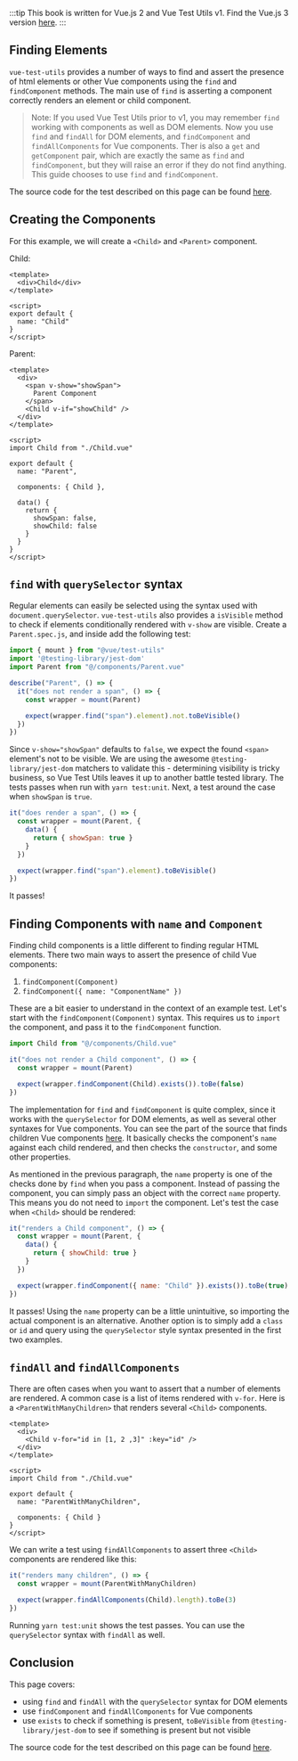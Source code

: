 :::tip This book is written for Vue.js 2 and Vue Test Utils v1.
Find the Vue.js 3 version [here](/v3/).
:::

## Finding Elements

`vue-test-utils` provides a number of ways to find and assert the presence of html elements or other Vue components using the `find` and `findComponent` methods. The main use of `find` is asserting a component correctly renders an element or child component.

> Note: If you used Vue Test Utils prior to v1, you may remember `find` working with components as well as DOM elements. Now you use `find` and `findAll` for DOM elements, and `findComponent` and `findAllComponents` for Vue components. Ther is also a `get` and `getComponent` pair, which are exactly the same as `find` and `findComponent`, but they will raise an error if they do not find anything. This guide chooses to use `find` and `findComponent`.

The source code for the test described on this page can be found [here](https://github.com/lmiller1990/vue-testing-handbook/tree/master/demo-app/tests/unit/Parent.spec.js).

## Creating the Components

For this example, we will create a `<Child>` and `<Parent>` component.

Child: 

```vue
<template>
  <div>Child</div>
</template>

<script>
export default {
  name: "Child"
}
</script>
```

Parent:

```vue
<template>
  <div>
    <span v-show="showSpan">
      Parent Component
    </span>
    <Child v-if="showChild" />
  </div>
</template>

<script>
import Child from "./Child.vue"

export default {
  name: "Parent",

  components: { Child },

  data() {
    return {
      showSpan: false,
      showChild: false
    }
  }
}
</script>
```

## `find` with `querySelector` syntax

Regular elements can easily be selected using the syntax used with `document.querySelector`. `vue-test-utils` also provides a `isVisible` method to check if elements conditionally rendered with `v-show` are visible. Create a `Parent.spec.js`, and inside add the following test:

```js
import { mount } from "@vue/test-utils"
import '@testing-library/jest-dom'
import Parent from "@/components/Parent.vue"

describe("Parent", () => {
  it("does not render a span", () => {
    const wrapper = mount(Parent)

    expect(wrapper.find("span").element).not.toBeVisible()
  })
})
```

Since `v-show="showSpan"` defaults to `false`, we expect the found `<span>` element's not to be visible. We are using the awesome `@testing-library/jest-dom` matchers to validate this - determining visibility is tricky business, so Vue Test Utils leaves it up to another battle tested library. The tests passes when run with `yarn test:unit`. Next, a test around the case when `showSpan` is `true`.

```js
it("does render a span", () => {
  const wrapper = mount(Parent, {
    data() {
      return { showSpan: true }
    }
  })

  expect(wrapper.find("span").element).toBeVisible()
})
```

It passes!

## Finding Components with `name` and `Component`

Finding child components is a little different to finding regular HTML elements. There two main ways to assert the presence of child Vue components:

1. `findComponent(Component)`
2. `findComponent({ name: "ComponentName" })`

These are a bit easier to understand in the context of an example test. Let's start with the `findComponent(Component)` syntax. This requires us to `import` the component, and pass it to the `findComponent` function.

```js
import Child from "@/components/Child.vue"

it("does not render a Child component", () => {
  const wrapper = mount(Parent)

  expect(wrapper.findComponent(Child).exists()).toBe(false)
})
```

The implementation for `find` and `findComponent` is quite complex, since it works with the `querySelector` for DOM elements, as well as several other syntaxes for Vue components. You can see the part of the source that finds children Vue components [here](https://github.com/vuejs/vue-test-utils/blob/dev/packages/test-utils/src/find.js). It basically checks the component's `name` against each child rendered, and then checks the `constructor`, and some other properties. 

As mentioned in the previous paragraph, the `name` property is one of the checks done by `find` when you pass a component. Instead of passing the component, you can simply pass an object with the correct `name` property. This means you do not need to `import` the component. Let's test the case when `<Child>` should be rendered:

```js
it("renders a Child component", () => {
  const wrapper = mount(Parent, {
    data() {
      return { showChild: true }
    }
  })

  expect(wrapper.findComponent({ name: "Child" }).exists()).toBe(true)
})
```

It passes! Using the `name` property can be a little unintuitive, so importing the actual component is an alternative. Another option is to simply add a `class` or `id` and query using the `querySelector` style syntax presented in the first two examples.

## `findAll` and `findAllComponents`

There are often cases when you want to assert that a number of elements are rendered. A common case is a list of items rendered with `v-for`. Here is a `<ParentWithManyChildren>` that renders several `<Child>` components.

```vue
<template>
  <div>
    <Child v-for="id in [1, 2 ,3]" :key="id" />
  </div>
</template>

<script>
import Child from "./Child.vue"

export default {
  name: "ParentWithManyChildren",

  components: { Child }
}
</script>
```

We can write a test using `findAllComponents` to assert three `<Child>` components are rendered like this:

```js
it("renders many children", () => {
  const wrapper = mount(ParentWithManyChildren)

  expect(wrapper.findAllComponents(Child).length).toBe(3)
})
```

Running `yarn test:unit` shows the test passes. You can use the `querySelector` syntax with `findAll` as well.

## Conclusion

This page covers:

- using `find` and `findAll` with the `querySelector` syntax for DOM elements
- use `findComponent` and `findAllComponents` for Vue components
- use `exists` to check if something is present, `toBeVisible` from `@testing-library/jest-dom` to see if something is present but not visible 

The source code for the test described on this page can be found [here](https://github.com/lmiller1990/vue-testing-handbook/tree/master/demo-app/tests/unit/Parent.spec.js).


